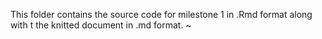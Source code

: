 This folder contains the source code for milestone 1 in .Rmd format along with t
the knitted document in .md format.
~                                  
